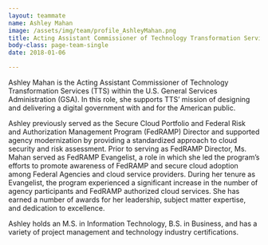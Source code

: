 ```yaml
---
layout: teammate
name: Ashley Mahan
image: /assets/img/team/profile_AshleyMahan.png
title: Acting Assistant Commissioner of Technology Transformation Services (TTS) 
body-class: page-team-single
date: 2018-01-06

---
```

Ashley Mahan is the Acting Assistant Commissioner of Technology Transformation Services (TTS) within the U.S. General Services Administration (GSA). In this role, she supports TTS’ mission of designing and delivering a digital government with and for the American public.

Ashley previously served as the Secure Cloud Portfolio and Federal Risk and Authorization Management Program (FedRAMP) Director and supported agency modernization by providing a standardized approach to cloud security and risk assessment. Prior to serving as FedRAMP Director, Ms. Mahan served as FedRAMP Evangelist, a role in which she led the program’s efforts to promote awareness of FedRAMP and secure cloud adoption among Federal Agencies and cloud service providers. During her tenure as Evangelist, the program experienced a significant increase in the number of agency participants and FedRAMP authorized cloud services. She has earned a number of awards for her leadership, subject matter expertise, and dedication to excellence. 

Ashley holds an M.S. in Information Technology, B.S. in Business, and has a variety of project management and technology industry certifications.

